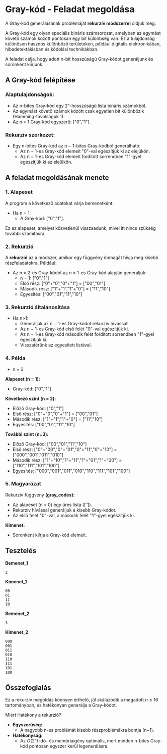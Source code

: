 # Gray-kód - Feladat megoldása

A Gray-kód generálásának problémáját **rekurzív módszerrel** oldjuk meg.

A Gray-kód egy olyan speciális bináris számsorozat, amelyben az egymást követő számok között pontosan egy bit különbség van. Ez a tulajdonság különösen hasznos különböző területeken, például digitális elektronikában, hibadetektálásban és kódolási technikákban.

A feladat célja, hogy adott n-bit hosszúságú Gray-kódot generáljunk és soronként kiírjunk.

## A Gray-kód felépítése

### Alaptulajdonságok:

- Az n-bites Gray-kód egy 2ⁿ-hosszúságú lista bináris számokból.
- Az egymást követő számok között csak egyetlen bit különbözik (Hamming-távolságuk 1).
- Az n = 1 Gray-kód egyszerű: ["0","1"].

### Rekurzív szerkezet:

- Egy n-bites Gray-kód az n − 1-bites Gray-kódból generálható:
  - Az n − 1-es Gray-kód elemeit "0"-val egészítjük ki az elejükön.
  - Az n − 1-es Gray-kód elemeit fordított sorrendben "1"-gyel egészítjük ki az elejükön.

## A feladat megoldásának menete

### 1. Alapeset

A program a következő adatokat várja bemenetként:

- Ha n = 1:
  - A Gray-kód: ["0","1"].

Ez az alapeset, amelyet közvetlenül visszaadunk, mivel itt nincs szükség további számításra.

### 2. Rekurzió

A **rekurzió** az a módszer, amikor egy függvény önmagát hívja meg kisebb részfeladatokra.
Például:

- Az n = 2-es Gray-kódot az n = 1-es Gray-kód alapján generáljuk:
  - n = 1: ["0","1"]
  - Első rész: ["0"+"0","0"+"1"] = ["00","01"]
  - Második rész: ["1"+"1","1"+"0"] = ["11","10"]
  - Egyesítés: ["00","01","11","10"]

### 3. Rekurzió általánosítása

- Ha n>1:
  - Generáljuk az n − 1-es Gray-kódot rekurzív hívással!
  - Az n − 1-es Gray-kód első felét "0"-val egészítjük ki.
  - Az n − 1-es Gray-kód második felét fordított sorrendben "1"-gyel egészítjük ki.
  - Visszatérünk az egyesített listával.

### 4. Példa

- n = 3

**Alapeset (n = 1):**

- Gray-kód: ["0","1"]

**Következő szint (n = 2):**

- Előző Gray-kód: ["0","1"]
- Első rész: ["0"+"0","0"+"1"] = ["00","01"]
- Második rész: ["1"+"1","1"+"0"] = ["11","10"]
- Egyesítés: ["00","01","11","10"]

**További szint (n=3):**

- Előző Gray-kód: ["00","01","11","10"]
- Első rész: ["0"+"00","0"+"01","0"+"11","0"+"10"] = ["000","001","011","010"]
- Második rész: ["1"+"10","1"+"11","1"+"01","1"+"00"] = ["110","111","101","100"]
- Egyesítés: ["000","001","011","010","110","111","101","100"]

### 5. Magyarázat

Rekurzív függvény **(gray_codes):**

- Az alapeset (n = 0) egy üres lista ([′′]).
- Rekurzív hívással generáljuk a kisebb Gray-kódot.
- Az első felét "0"-val, a második felét "1"-gyel egészítjük ki.

**Kimenet:**

- Soronként kiírja a Gray-kód elemeit.

## Tesztelés

**Bemenet_1**

    2

**Kimenet_1**

    00
    01
    11
    10

**Bemenet_2**

    3

**Kimenet_2**

    000
    001
    011
    010
    110
    111
    101
    100

## Összefoglalás

Ez a rekurzív megoldás könnyen érthető, jól skálázódik a megadott $n \leq 16$ tartományban, és hatékonyan generálja a Gray-kódot.

Miért Hatékony a rekurzió?

- **Egyszerűség:**
  - A nagyobb n-es problémát kisebb részproblémákra bontja (n−1).
- **Hatékonyság:**
  - Az _O_(2ⁿ) idő- és memóriaigény optimális, mert minden n-bites Gray-kód pontosan egyszer kerül legenerálásra.
